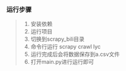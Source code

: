 ### 运行步骤
> 1. 安装依赖
> 2. 运行项目
> 3. 切换到scrapy_bili目录
> 4. 命令行运行 scrapy crawl lyc
> 5. 运行完成后会将数据保存到a.csv文件
> 6. 打开main.py进行运行即可